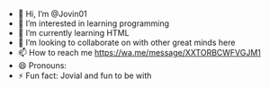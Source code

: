 - 👋 Hi, I’m @Jovin01
- 👀 I’m interested in learning programming
- 🌱 I’m currently learning HTML
- 💞️ I’m looking to collaborate on with other great minds here
- 📫 How to reach me https://wa.me/message/XXTORBCWFVGJM1
- 😄 Pronouns: 
- ⚡ Fun fact: Jovial and fun to be with 

<!---
Jovin01/Jovin01 is a ✨ special ✨ repository because its `README.md` (this file) appears on your GitHub profile.
You can click the Preview link to take a look at your changes.
--->
